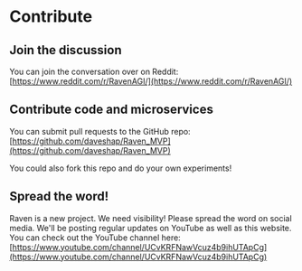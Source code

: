 # Contribute

## Join the discussion

You can join the conversation over on Reddit: [https://www.reddit.com/r/RavenAGI/](https://www.reddit.com/r/RavenAGI/)

## Contribute code and microservices

You can submit pull requests to the GitHub repo: [https://github.com/daveshap/Raven_MVP](https://github.com/daveshap/Raven_MVP)

You could also fork this repo and do your own experiments!

## Spread the word!

Raven is a new project. We need visibility! Please spread the word on social media. We'll be posting regular updates on YouTube as well as this website. You can check out the YouTube channel here: [https://www.youtube.com/channel/UCvKRFNawVcuz4b9ihUTApCg](https://www.youtube.com/channel/UCvKRFNawVcuz4b9ihUTApCg)